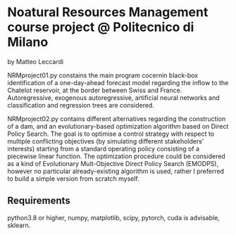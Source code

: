 # Noatural Resources Management course project @ Politecnico di Milano
by Matteo Leccardi

NRMproject01.py constains the main program cocernin black-box identification of a one-day-ahead forecast model regarding the inflow to the Chatelot reservoir, at the border between Swiss and France. Autoregressive, exogenous autoregressive, artificial neural networks and classification and regression trees are considered.

NRMproject02.py contains different alternatives regarding the construction of a dam, and an evolutionary-based optimization algorithm based on Direct Policy Search. The goal is to optimise a control strategy with respect to multiple conflicting objectives (by simulating different stakeholders' interests) starting from a standard operating policy consisting of a piecewise linear function.
The optimization procedure could be considered as a kind of Evolutionary Mult-Objective Direct Policy Search (EMODPS), however no particular already-existing algorithm is used, rather I preferred to build a simple version from scratch myself.

## Requirements
python3.8 or higher, numpy, matplotlib, scipy, pytorch, cuda is advisable, sklearn.
